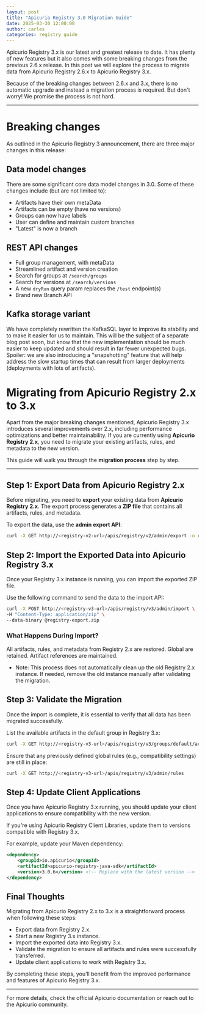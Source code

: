```yaml
---
layout: post
title: "Apicurio Registry 3.0 Migration Guide"
date: 2025-03-30 12:00:00
author: carles
categories: registry guide
---
```


Apicurio Registry 3.x is our latest and greatest release to date. It has plenty of new features but it also comes with some breaking changes from the previous 2.6.x release. In this post we will explore the process to migrate data from Apicurio Registry 2.6.x to Apicurio Registry 3.x.

Because of the breaking changes between 2.6.x and 3.x, there is no automatic upgrade and instead a migration process is required.  But don't worry!  We promise the process is not hard.

---

# Breaking changes

As outlined in the Apicurio Registry 3 announcement, there are three major changes in this release:

## Data model changes
There are some significant core data model changes in 3.0.  Some of these changes
include (but are not limited to):

* Artifacts have their own metaData
* Artifacts can be empty (have no versions)
* Groups can now have labels
* User can define and maintain custom branches
* "Latest" is now a branch

## REST API changes
* Full group management, with metaData
* Streamlined artifact and version creation
* Search for groups at `/search/groups`
* Search for versions at `/search/versions`
* A new `dryRun` query param replaces the `/test` endpoint(s)
* Brand new Branch API

## Kafka storage variant
We have completely rewritten the KafkaSQL layer to improve its
stability and to make it easier for us to maintain.  This will be the subject of
a separate blog post soon, but know that the new implementation should be much
easier to keep updated and should result in far fewer unexpected bugs.  Spoiler:
we are also introducing a "snapshotting" feature that will help address the slow
startup times that can result from larger deployments (deployments with lots of
artifacts).

# **Migrating from Apicurio Registry 2.x to 3.x**

Apart from the major breaking changes mentioned, Apicurio Registry 3.x introduces several improvements over 2.x, including performance optimizations and better maintainability. If you are currently using **Apicurio Registry 2.x**, you need to migrate your existing artifacts, rules, and metadata to the new version.

This guide will walk you through the **migration process** step by step.

---
## **Step 1: Export Data from Apicurio Registry 2.x**
Before migrating, you need to **export** your existing data from **Apicurio Registry 2.x**. The export process generates a **ZIP file** that contains all artifacts, rules, and metadata.

To export the data, use the **admin export API**:

```bash
curl -X GET http://<registry-v2-url>/apis/registry/v2/admin/export -o registry-export.zip
```

## **Step 2: Import the Exported Data into Apicurio Registry 3.x**
Once your Registry 3.x instance is running, you can import the exported ZIP file.

Use the following command to send the data to the import API:

```bash
curl -X POST http://<registry-v3-url>/apis/registry/v3/admin/import \
-H "Content-Type: application/zip" \
--data-binary @registry-export.zip
```

### What Happens During Import?
All artifacts, rules, and metadata from Registry 2.x are restored.
Global are retained.
Artifact references are maintained.
- Note: This process does not automatically clean up the old Registry 2.x instance. If needed, remove the old instance manually after validating the migration.

## **Step 3: Validate the Migration**
Once the import is complete, it is essential to verify that all data has been migrated successfully.

List the available artifacts in the default group in Registry 3.x:

```bash
curl -X GET http://<registry-v3-url>/apis/registry/v3/groups/default/artifacts
```

Ensure that any previously defined global rules (e.g., compatibility settings) are still in place:

```bash
curl -X GET http://<registry-v3-url>/apis/registry/v3/admin/rules
```

## **Step 4: Update Client Applications**

Once you have Apicurio Registry 3.x running, you should update your client applications to ensure compatibility with the new version.

If you're using Apicurio Registry Client Libraries, update them to versions compatible with Registry 3.x.

For example, update your Maven dependency:

```xml 
<dependency>
    <groupId>io.apicurio</groupId>
    <artifactId>apicurio-registry-java-sdk</artifactId>
    <version>3.0.6</version> <!-- Replace with the latest version -->
</dependency>
```

## **Final Thoughts**
Migrating from Apicurio Registry 2.x to 3.x is a straightforward process when following these steps:

- Export data from Registry 2.x.
- Start a new Registry 3.x instance.
- Import the exported data into Registry 3.x.
- Validate the migration to ensure all artifacts and rules were successfully transferred.
- Update client applications to work with Registry 3.x.

By completing these steps, you’ll benefit from the improved performance and features of Apicurio Registry 3.x.

---
For more details, check the official Apicurio documentation or reach out to the Apicurio community.
